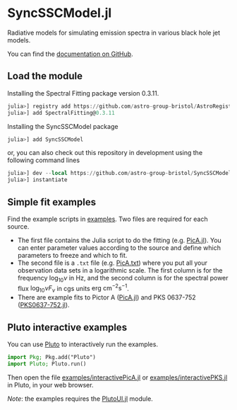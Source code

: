 # SyncSSCModel.jl
Radiative models for simulating emission spectra in various black hole jet models.

You can find the [documentation on GitHub](https://astro-group-bristol.github.io/SyncSSCModel.jl/dev/).

## Load the module
Installing the Spectral Fitting package version 0.3.11.
```julia
julia>] registry add https://github.com/astro-group-bristol/AstroRegistry
julia>] add SpectralFitting@0.3.11
```

Installing the SyncSSCModel package
```julia
julia>] add SyncSSCModel
```
or, you can also check out this repository in development using the following command lines
```julia
julia>] dev --local https://github.com/astro-group-bristol/SyncSSCModel.jl 
julia>] instantiate
```

## Simple fit examples
Find the example scripts in [examples](examples). Two files are required for each source.
- The first file contains the Julia script to do the fitting (e.g. [PicA.jl](examples/PicA.jl)). You can enter parameter values according to the source and define which parameters to freeze and which to fit.
- The second file is a `.txt` file (e.g. [PicA.txt](examples/PicA.txt)) where you put all your observation data sets in a logarithmic scale. The first column is for the frequency $\log_{10} \nu$ in Hz, and the second column is for the spectral power flux $\log_{10} \nu F_{\nu}$ in cgs units $\text{erg cm}^{-2} \text{s}^{-1}$.
- There are example fits to Pictor A ([PicA.jl](examples/PicA.jl)) and PKS 0637-752 ([PKS0637-752.jl](examples/PKS0637-752.jl)).

## Pluto interactive examples
You can use [Pluto](https://plutojl.org/) to interactively run the examples.

```julia
import Pkg; Pkg.add("Pluto")
import Pluto; Pluto.run()
```

Then open the file [examples/interactivePicA.jl](examples/interactivePicA.jl) or [examples/interactivePKS.jl](examples/interactivePKS.jl) in Pluto, in your web browser.

*Note*: the examples requires the [PlutoUI.jl](https://github.com/JuliaPluto/PlutoUI.jl) module.